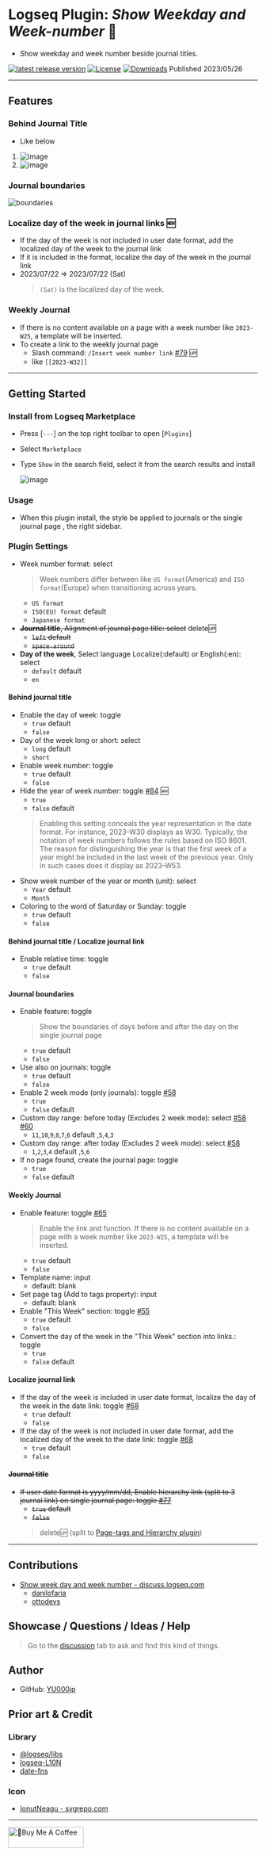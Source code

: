 # Logseq Plugin: *Show Weekday and Week-number* 📆

- Show weekday and week number beside journal titles.

[![latest release version](https://img.shields.io/github/v/release/YU000jp/logseq-plugin-show-weekday-and-week-number)](https://github.com/YU000jp/logseq-plugin-show-weekday-and-week-number/releases)
[![License](https://img.shields.io/github/license/YU000jp/logseq-plugin-show-weekday-and-week-number?color=blue)](https://github.com/YU000jp/logseq-plugin-show-weekday-and-week-number/LICENSE)
[![Downloads](https://img.shields.io/github/downloads/YU000jp/logseq-plugin-show-weekday-and-week-number/total.svg)](https://github.com/YU000jp/logseq-plugin-show-weekday-and-week-number/releases)
 Published 2023/05/26

---

## Features

### Behind Journal Title

- Like below

1. ![image](https://github.com/YU000jp/logseq-plugin-show-weekday-and-week-number/assets/111847207/f47b8948-5e7a-4e16-a5ae-6966672742b1)
1. ![image](https://github.com/YU000jp/logseq-plugin-show-weekday-and-week-number/assets/111847207/ee97c455-714e-45d2-9f9f-905798e298b4)

### Journal boundaries

![boundaries](https://github.com/YU000jp/logseq-plugin-show-weekday-and-week-number/assets/111847207/685d00e7-b67d-4ee3-9f8a-25657447a2ea)

### Localize day of the week in journal links 🆕

- If the day of the week is not included in user date format, add the localized day of the week to the journal link
- If it is included in the format, localize the day of the week in the journal link
- 2023/07/22 => 2023/07/22 (Sat)
  > `(Sat)` is the localized day of the week.

### Weekly Journal

- If there is no content available on a page with a week number like `2023-W25`, a template will be inserted.
- To create a link to the weekly journal page
  - Slash command: `/Insert week number link` [#79](https://github.com/YU000jp/logseq-plugin-show-weekday-and-week-number/issues/79) 🆙
  - like `[[2023-W32]]`

---

## Getting Started

### Install from Logseq Marketplace

- Press [`---`] on the top right toolbar to open [`Plugins`]
- Select `Marketplace`
- Type `Show` in the search field, select it from the search results and install

   ![image](https://github.com/YU000jp/logseq-plugin-show-weekday-and-week-number/assets/111847207/5c3a2b34-298b-4790-8e12-01d83e289794)

### Usage

- When this plugin install, the style be applied to journals or the single journal page , the right sidebar.

### Plugin Settings

- Week number format: select
  > Week numbers differ between like `US format`(America) and `ISO format`(Europe) when transitioning across years.
  - `US format`
  - `ISO(EU) format` default
  - `Japanese format`
- ~~**Journal title**, Alignment of journal page title: select~~ delete🆙
  - ~~`left` default~~
  - ~~`space-around`~~
- **Day of the week**, Select language Localize(:default) or English(:en): select
  - `default` default
  - `en`

#### Behind journal title

- Enable the day of week: toggle
  - `true` default
  - `false`
- Day of the week long or short: select
  - `long` default
  - `short`
- Enable week number: toggle
  - `true` default
  - `false`
- Hide the year of week number: toggle [#84](https://github.com/YU000jp/logseq-plugin-show-weekday-and-week-number/issues/84) 🆕
  - `true`
  - `false` default
  > Enabling this setting conceals the year representation in the date format. For instance, 2023-W30 displays as W30. Typically, the notation of week numbers follows the rules based on ISO 8601. The reason for distinguishing the year is that the first week of a year might be included in the last week of the previous year. Only in such cases does it display as 2023-W53.
- Show week number of the year or month (unit): select
  - `Year` default
  - `Month`
- Coloring to the word of Saturday or Sunday: toggle
  - `true` default
  - `false`

#### Behind journal title / Localize journal link

- Enable relative time: toggle
  - `true` default
  - `false`
 
#### Journal boundaries

- Enable feature: toggle
  > Show the boundaries of days before and after the day on the single journal page
  - `true` default
  - `false`
- Use also on journals: toggle
  - `true` default
  - `false`
- Enable 2 week mode (only journals): toggle [#58](https://github.com/YU000jp/logseq-plugin-show-weekday-and-week-number/issues/58)
  - `true`
  - `false` default
- Custom day range: before today (Excludes 2 week mode): select [#58](https://github.com/YU000jp/logseq-plugin-show-weekday-and-week-number/issues/58) [#60](https://github.com/YU000jp/logseq-plugin-show-weekday-and-week-number/issues/60)
  - `11`,`10`,`9`,`8`,`7`,`6` default ,`5`,`4`,`3`
- Custom day range: after today (Excludes 2 week mode): select [#58](https://github.com/YU000jp/logseq-plugin-show-weekday-and-week-number/issues/58)
  - `1`,`2`,`3`,`4` default ,`5`,`6`
- If no page found, create the journal page: toggle
  - `true`
  - `false` default

 #### Weekly Journal
 
- Enable feature: toggle [#65](https://github.com/YU000jp/logseq-plugin-show-weekday-and-week-number/issues/65)
  > Enable the link and function. If there is no content available on a page with a week number like `2023-W25`, a template will be inserted.
  - `true` default
  - `false`
- Template name: input
  - default: blank
- Set page tag (Add to tags property): input
  - default: blank
- Enable "This Week" section: toggle [#55](https://github.com/YU000jp/logseq-plugin-show-weekday-and-week-number/issues/55)
  - `true` default
  - `false`
- Convert the day of the week in the "This Week" section into links.: toggle
  - `true`
  - `false` default

#### Localize journal link
- If the day of the week is included in user date format, localize the day of the week in the date link: toggle [#68](https://github.com/YU000jp/logseq-plugin-show-weekday-and-week-number/issues/68)
  - `true` default
  - `false`
- If the day of the week is not included in user date format, add the localized day of the week to the date link: toggle [#68](https://github.com/YU000jp/logseq-plugin-show-weekday-and-week-number/issues/68)
  - `true` default
  - `false`
 
#### ~~Journal title~~
- ~~If user date format is yyyy/mm/dd, Enable hierarchy link (split to 3 journal link) on single journal page: toggle [#77](https://github.com/YU000jp/logseq-plugin-show-weekday-and-week-number/issues/77)~~
  - ~~`true` default~~
  - ~~`false`~~
  > delete🆙 (split to [Page-tags and Hierarchy plugin](https://github.com/YU000jp/logseq-page-tags-and-hierarchy#show-hierarchy-links-to-page-title-22-))

---

## Contributions

- [Show week day and week number - discuss.logseq.com](https://discuss.logseq.com/t/show-week-day-and-week-number/12685/18)
  - [danilofaria](https://discuss.logseq.com/u/danilofaria/)
  - [ottodevs](https://discuss.logseq.com/u/ottodevs/)

## Showcase / Questions / Ideas / Help

> Go to the [discussion](https://github.com/YU000jp/logseq-plugin-show-weekday-and-week-number/discussions) tab to ask and find this kind of things.

## Author

- GitHub: [YU000jp](https://github.com/YU000jp)

## Prior art & Credit

### Library

- [@logseq/libs](https://logseq.github.io/plugins/)
- [logseq-L10N](https://github.com/sethyuan/logseq-l10n)
- [date-fns](https://date-fns.org/)

### Icon

- [IonutNeagu - svgrepo.com](https://www.svgrepo.com/svg/490868/monday)

---

<a href="https://www.buymeacoffee.com/yu000japan" target="_blank"><img src="https://cdn.buymeacoffee.com/buttons/v2/default-violet.png" alt="🍌Buy Me A Coffee" style="height: 42px;width: 152px" ></a>
